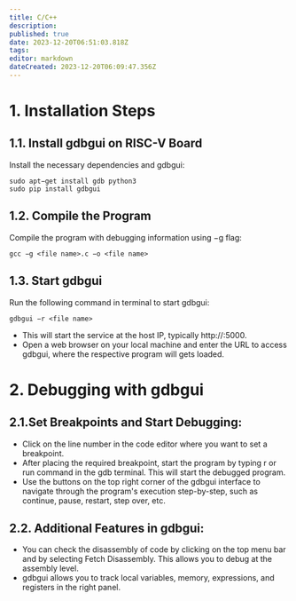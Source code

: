 ```yaml
---
title: C/C++
description: 
published: true
date: 2023-12-20T06:51:03.818Z
tags: 
editor: markdown
dateCreated: 2023-12-20T06:09:47.356Z
---
```


# 1. Installation Steps
## 1.1. Install gdbgui on RISC-V Board
Install the necessary dependencies and gdbgui:

    sudo apt−get install gdb python3
    sudo pip install gdbgui
## 1.2. Compile the Program
Compile the program with debugging information using −g flag:

    gcc −g <file name>.c −o <file name>
## 1.3. Start gdbgui
Run the following command in terminal to start gdbgui:

    gdbgui −r <file name>
- This will start the service at the host IP, typically http://<ip address>:5000.
- Open a web browser on your local machine and enter the URL to access gdbgui, where the respective program will gets loaded.
# 2. Debugging with gdbgui
## 2.1.Set Breakpoints and Start Debugging:
- Click on the line number in the code editor where you want to set a breakpoint.
- After placing the required breakpoint, start the program by typing r or run command in the gdb terminal. This will start the debugged program.
- Use the buttons on the top right corner of the gdbgui interface to navigate through the program's execution step-by-step, such as continue, pause, restart, step over, etc.
## 2.2. Additional Features in gdbgui:
- You can check the disassembly of code by clicking on the top menu bar and by selecting Fetch Disassembly. This allows you to debug at the assembly level.
- gdbgui allows you to track local variables, memory, expressions, and registers in the right panel.